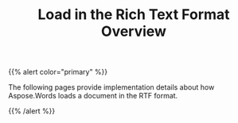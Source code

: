 ﻿---
title: Load in the Rich Text Format Overview
description: "Aspose.Words for .NET allows you to work with various features supported on Rich Text import."
type: docs
weight: 70
url: /net/load-in-the-rich-text-format-overview/
---

{{% alert color="primary" %}} 

The following pages provide implementation details about how Aspose.Words loads a document in the RTF format.

{{% /alert %}}
